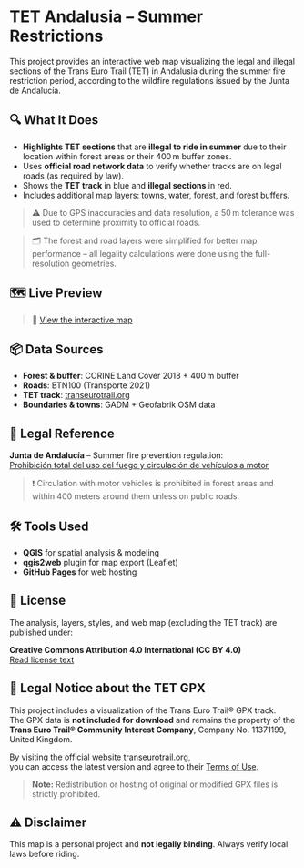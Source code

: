 # TET Andalusia – Summer Restrictions

This project provides an interactive web map visualizing the legal and illegal sections of the Trans Euro Trail (TET) in Andalusia during the summer fire restriction period, according to the wildfire regulations issued by the Junta de Andalucía.

## 🔍 What It Does

- **Highlights TET sections** that are **illegal to ride in summer** due to their location within forest areas or their 400 m buffer zones.
- Uses **official road network data** to verify whether tracks are on legal roads (as required by law).
- Shows the **TET track** in blue and **illegal sections** in red.
- Includes additional map layers: towns, water, forest, and forest buffers.

> ⚠️ Due to GPS inaccuracies and data resolution, a 50 m tolerance was used to determine proximity to official roads.

> 🗂️ The forest and road layers were simplified for better map performance – all legality calculations were done using the full-resolution geometries.

## 🗺️ Live Preview

> 🔗 [View the interactive map](https://pstahel.github.io/tet-andalusia-summer-restrictions)

## 📦 Data Sources

- **Forest & buffer**: CORINE Land Cover 2018 + 400 m buffer
- **Roads**: BTN100 (Transporte 2021)
- **TET track**: [transeurotrail.org](https://transeurotrail.org/spain)
- **Boundaries & towns**: GADM + Geofabrik OSM data

## 📜 Legal Reference

**Junta de Andalucía** – Summer fire prevention regulation:  
[Prohibición total del uso del fuego y circulación de vehículos a motor](https://www.juntadeandalucia.es/medioambiente/portal/areas-tematicas/medio-forestal/incendios-forestales/plan-infoca-marco-de-referencia-frente-a-incendios-forestales/prohibicion-total-del-uso-del-fuego-y-la-circulacion-de-vehiculos-a-motor)

> ❗ Circulation with motor vehicles is prohibited in forest areas and within 400 meters around them unless on public roads.

## 🛠️ Tools Used

- **QGIS** for spatial analysis & modeling
- **qgis2web** plugin for map export (Leaflet)
- **GitHub Pages** for web hosting


## 📜 License

The analysis, layers, styles, and web map (excluding the TET track) are published under:

**Creative Commons Attribution 4.0 International (CC BY 4.0)**  
[Read license text](https://creativecommons.org/licenses/by/4.0/)


## 🛑 Legal Notice about the TET GPX

This project includes a visualization of the Trans Euro Trail® GPX track.  
The GPX data is **not included for download** and remains the property of the  
**Trans Euro Trail® Community Interest Company**, Company No. 11371199, United Kingdom.

By visiting the official website [transeurotrail.org](https://www.transeurotrail.org),  
you can access the latest version and agree to their [Terms of Use](https://www.transeurotrail.org/legal).

> **Note:** Redistribution or hosting of original or modified GPX files is strictly prohibited.


## ⚠️ Disclaimer

This map is a personal project and **not legally binding**. Always verify local laws before riding.



